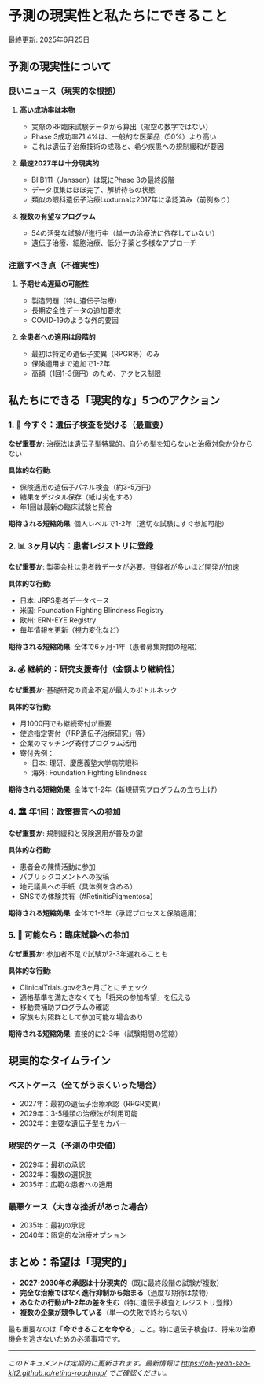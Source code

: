 # 予測の現実性と私たちにできること

最終更新: 2025年6月25日

## 予測の現実性について

### 良いニュース（現実的な根拠）

1. **高い成功率は本物**
   - 実際のRP臨床試験データから算出（架空の数字ではない）
   - Phase 3成功率71.4%は、一般的な医薬品（50%）より高い
   - これは遺伝子治療技術の成熟と、希少疾患への規制緩和が要因

2. **最速2027年は十分現実的**
   - BIIB111（Janssen）は既にPhase 3の最終段階
   - データ収集はほぼ完了、解析待ちの状態
   - 類似の眼科遺伝子治療Luxturnaは2017年に承認済み（前例あり）

3. **複数の有望なプログラム**
   - 54の活発な試験が進行中（単一の治療法に依存していない）
   - 遺伝子治療、細胞治療、低分子薬と多様なアプローチ

### 注意すべき点（不確実性）

1. **予期せぬ遅延の可能性**
   - 製造問題（特に遺伝子治療）
   - 長期安全性データの追加要求
   - COVID-19のような外的要因

2. **全患者への適用は段階的**
   - 最初は特定の遺伝子変異（RPGR等）のみ
   - 保険適用まで追加で1-2年
   - 高額（1回1-3億円）のため、アクセス制限

## 私たちにできる「現実的な」5つのアクション

### 1. 🧬 今すぐ：遺伝子検査を受ける（最重要）
**なぜ重要か**: 治療法は遺伝子型特異的。自分の型を知らないと治療対象か分からない

**具体的な行動**:
- 保険適用の遺伝子パネル検査（約3-5万円）
- 結果をデジタル保存（紙は劣化する）
- 年1回は最新の臨床試験と照合

**期待される短縮効果**: 個人レベルで1-2年（適切な試験にすぐ参加可能）

### 2. 📊 3ヶ月以内：患者レジストリに登録
**なぜ重要か**: 製薬会社は患者数データが必要。登録者が多いほど開発が加速

**具体的な行動**:
- 日本: JRPS患者データベース
- 米国: Foundation Fighting Blindness Registry
- 欧州: ERN-EYE Registry
- 毎年情報を更新（視力変化など）

**期待される短縮効果**: 全体で6ヶ月-1年（患者募集期間の短縮）

### 3. 💰 継続的：研究支援寄付（金額より継続性）
**なぜ重要か**: 基礎研究の資金不足が最大のボトルネック

**具体的な行動**:
- 月1000円でも継続寄付が重要
- 使途指定寄付（「RP遺伝子治療研究」等）
- 企業のマッチング寄付プログラム活用
- 寄付先例：
  - 日本: 理研、慶應義塾大学病院眼科
  - 海外: Foundation Fighting Blindness

**期待される短縮効果**: 全体で1-2年（新規研究プログラムの立ち上げ）

### 4. 🏛️ 年1回：政策提言への参加
**なぜ重要か**: 規制緩和と保険適用が普及の鍵

**具体的な行動**:
- 患者会の陳情活動に参加
- パブリックコメントへの投稿
- 地元議員への手紙（具体例を含める）
- SNSでの体験共有（#RetinitisPigmentosa）

**期待される短縮効果**: 全体で1-3年（承認プロセスと保険適用）

### 5. 🔬 可能なら：臨床試験への参加
**なぜ重要か**: 参加者不足で試験が2-3年遅れることも

**具体的な行動**:
- ClinicalTrials.govを3ヶ月ごとにチェック
- 適格基準を満たさなくても「将来の参加希望」を伝える
- 移動費補助プログラムの確認
- 家族も対照群として参加可能な場合あり

**期待される短縮効果**: 直接的に2-3年（試験期間の短縮）

## 現実的なタイムライン

### ベストケース（全てがうまくいった場合）
- 2027年：最初の遺伝子治療承認（RPGR変異）
- 2029年：3-5種類の治療法が利用可能
- 2032年：主要な遺伝子型をカバー

### 現実的ケース（予測の中央値）
- 2029年：最初の承認
- 2032年：複数の選択肢
- 2035年：広範な患者への適用

### 最悪ケース（大きな挫折があった場合）
- 2035年：最初の承認
- 2040年：限定的な治療オプション

## まとめ：希望は「現実的」

- **2027-2030年の承認は十分現実的**（既に最終段階の試験が複数）
- **完全な治療ではなく進行抑制から始まる**（過度な期待は禁物）
- **あなたの行動が1-2年の差を生む**（特に遺伝子検査とレジストリ登録）
- **複数の企業が競争している**（単一の失敗で終わらない）

最も重要なのは「**今できることを今やる**」こと。特に遺伝子検査は、将来の治療機会を逃さないための必須事項です。

---
*このドキュメントは定期的に更新されます。最新情報は https://oh-yeah-sea-kit2.github.io/retina-roadmap/ でご確認ください。*